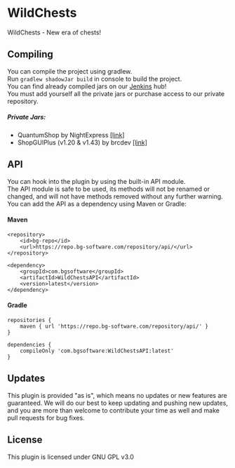# WildChests

WildChests - New era of chests!

## Compiling

You can compile the project using gradlew.<br>
Run `gradlew shadowJar build` in console to build the project.<br>
You can find already compiled jars on our [Jenkins](https://hub.bg-software.com/) hub!<br>
You must add yourself all the private jars or purchase access to our private repository.

##### Private Jars:
- QuantumShop by NightExpress [[link]](https://www.spigotmc.org/resources/50696/)
- ShopGUIPlus (v1.20 & v1.43) by brcdev [[link]](https://www.spigotmc.org/resources/6515/)

## API

You can hook into the plugin by using the built-in API module.<br>
The API module is safe to be used, its methods will not be renamed or changed, and will not have methods removed 
without any further warning.<br>
You can add the API as a dependency using Maven or Gradle:<br>

#### Maven
```
<repository>
    <id>bg-repo</id>
    <url>https://repo.bg-software.com/repository/api/</url>
</repository>

<dependency>
    <groupId>com.bgsoftware</groupId>
    <artifactId>WildChestsAPI</artifactId>
    <version>latest</version>
</dependency>
```

#### Gradle
```
repositories {
    maven { url 'https://repo.bg-software.com/repository/api/' }
}

dependencies {
    compileOnly 'com.bgsoftware:WildChestsAPI:latest'
}
```

## Updates

This plugin is provided "as is", which means no updates or new features are guaranteed. We will do our best to keep 
updating and pushing new updates, and you are more than welcome to contribute your time as well and make pull requests
for bug fixes. 

## License

This plugin is licensed under GNU GPL v3.0
